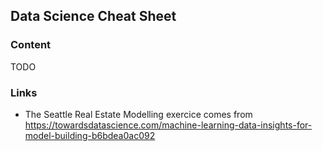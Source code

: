 ## Data Science Cheat Sheet

### Content

TODO

### Links

* The Seattle Real Estate Modelling exercice comes from https://towardsdatascience.com/machine-learning-data-insights-for-model-building-b6bdea0ac092
